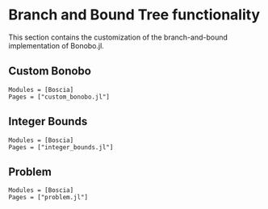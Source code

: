 # Branch and Bound Tree functionality

This section contains the customization of the branch-and-bound implementation of Bonobo.jl.

## Custom Bonobo 

```@autodocs
Modules = [Boscia]
Pages = ["custom_bonobo.jl"]
```

## Integer Bounds 

```@autodocs
Modules = [Boscia]
Pages = ["integer_bounds.jl"]
```

## Problem 

```@autodocs
Modules = [Boscia]
Pages = ["problem.jl"]
```
